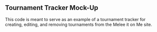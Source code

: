 Tournament Tracker Mock-Up
--------------------------

This code is meant to serve as an example of a tournament tracker for creating, editing, and removing tournaments from the Melee it on Me site.